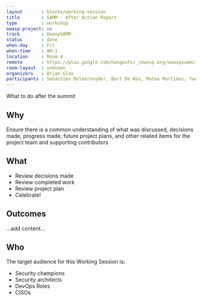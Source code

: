 ```yaml
---
layout       : blocks/working-session
title        : SAMM - After Action Report
type         : workshop
owasp-project: no
track        : OwaspSAMM
status       : done
when-day     : Fri
when-time    : AM-1
location     : Room-4
remote       : https://plus.google.com/hangouts/_/owasp.org/owaspsummit-sam
room-layout  : unknown
organizers   : Brian Glas
participants : Sebastien Deleersnyder, Bart De Win, Mateo Martinez, Yan Kravchenko, Timo Pagel, Viktor Lindstrom
---
```


What to do after the summit

## Why

Ensure there is a common understanding of what was discussed, decisions made, progress made, future project plans, and other related items for the project team and supporting contributors

## What

- Review decisions made
- Review completed work
- Review project plan
- Celebrate!

## Outcomes

...add content...

## Who

The target audience for this Working Session is:

- Security champions
- Security architects
- DevOps Roles
- CISOs
